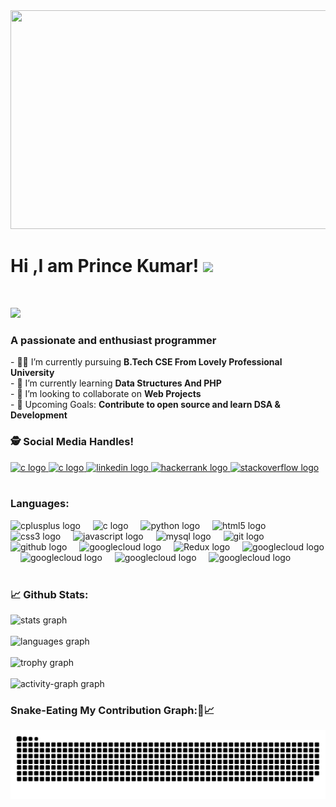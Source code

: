 <img src="https://i.postimg.cc/0QM74Ych/git-Thumbnail.jpg" width=4000 height="350"/>

# Hi ,I am Prince Kumar! <img src="https://raw.githubusercontent.com/debdutgoswami/debdutgoswami/master/assets/gifs/Hi.gif" width="30px">
<br>

![](https://komarev.com/ghpvc/?username=Princekumar1291&color=blue)<br>

### A passionate and enthusiast programmer<br>
<div align="center">
  
</div>
- 👨‍🏭 I’m currently pursuing <b>B.Tech CSE From Lovely Professional University</b> <br>
- 🏫 I’m currently learning <b>Data Structures And PHP</b> <br>
- 🙌 I’m looking to collaborate on <b>Web Projects</b> <br>
- 🥅 Upcoming Goals: <b>Contribute to open source and learn DSA & Development</b> <br>

### 🕵 Social Media Handles!<br>

<div align="left">
  <a href="https://leetcode.com/u/_Prince_kumar_/" target="_blank">
    <img src="https://img.shields.io/badge/-LeetCode-FFA116?style=for-the-badge&logo=LeetCode&logoColor=black" height="35" alt="c logo" height="50" alt="linkedin logo"  />
  </a>
  <a href="https://www.geeksforgeeks.org/user/princekumarqlzl/" target="_blank">
    <img src="https://i.postimg.cc/6QgTPD7f/gfg-logo.png" height="35" alt="c logo" height="50" alt="linkedin logo"  />
  </a>
  <a href="https://www.linkedin.com/in/prince-kumar1291/details/skills/" target="_blank">
    <img src="https://img.shields.io/static/v1?message=LinkedIn&logo=linkedin&label=&color=0077B5&logoColor=white&labelColor=&style=for-the-badge" height="35" alt="linkedin logo"  />
  </a>
  <a href="mailto:princekumar7320918928.com" target="_blank">
    <img src="https://img.shields.io/badge/Gmail-D14836?style=for-the-badge&logo=gmail&logoColor=white" height="35" alt="hackerrank logo"  />
  </a>
  <a href="https://stackoverflow.com/users/20679725/prince-kumar" target="_blank">
    <img src="https://img.shields.io/static/v1?message=Stackoverflow&logo=stackoverflow&label=&color=FE7A16&logoColor=white&labelColor=&style=for-the-badge" height="35" alt="stackoverflow logo"  />
  </a>
</div>
<br>

### Languages: 
<div align="left">
  <img src="https://img.shields.io/badge/C++-00599C?logo=cplusplus&logoColor=white&style=for-the-badge" height="35" alt="cplusplus logo"  />
  <img width="12" />
  <img src="https://img.shields.io/badge/C-A8B9CC?logo=c&logoColor=black&style=for-the-badge" height="35" alt="c logo"  />
  <img width="12" />
  <img src="https://img.shields.io/badge/Python-3776AB?logo=python&logoColor=white&style=for-the-badge" height="35" alt="python logo"  />
  <img width="12" />
  <img src="https://img.shields.io/badge/HTML5-E34F26?logo=html5&logoColor=white&style=for-the-badge" height="35" alt="html5 logo"  />
  <img width="12" />
  <img src="https://img.shields.io/badge/CSS3-1572B6?logo=css3&logoColor=white&style=for-the-badge" height="35" alt="css3 logo"  />
  <img width="12" />
  <img src="https://img.shields.io/badge/JavaScript-F7DF1E?logo=javascript&logoColor=black&style=for-the-badge" height="35" alt="javascript logo"  />
  <img width="12" />
  <img src="https://img.shields.io/badge/MySQL-4479A1?logo=mysql&logoColor=white&style=for-the-badge" height="35" alt="mysql logo"  />
  <img width="12" />
  <img src="https://img.shields.io/badge/Git-F05032?logo=git&logoColor=white&style=for-the-badge" height="35" alt="git logo"  />
  <img width="12" />
  <img src="https://img.shields.io/badge/GitHub-181717?logo=github&logoColor=white&style=for-the-badge" height="35" alt="github logo"  />
  <img width="12" />
  <img src="https://img.shields.io/badge/React-20232A?style=for-the-badge&logo=react&logoColor=61DAFB" height="35" alt="googlecloud logo"  />  
  <img width="12" />
  <img src="https://img.shields.io/badge/Redux-593D88?style=for-the-badge&logo=redux&logoColor=white" height="35" alt="Redux logo"  />  
  <img width="12" />
  <img src="https://img.shields.io/badge/Express.js-404D59?style=for-the-badge" height="35" alt="googlecloud logo"  />  
  <img width="12" />
  <img src="https://img.shields.io/badge/Node.js-43853D?style=for-the-badge&logo=node.js&logoColor=white" height="35" alt="googlecloud logo"  />  
  <img width="12" />
  <img src="https://img.shields.io/badge/Tailwind_CSS-38B2AC?style=for-the-badge&logo=tailwind-css&logoColor=white" height="35" alt="googlecloud logo"  />  
  <img width="12" />
  <img src="https://img.shields.io/badge/Bootstrap-563D7C?style=for-the-badge&logo=bootstrap&logoColor=white" height="35" alt="googlecloud logo"  />  
</div>
<br>

### 📈 Github Stats:

<div align="left">
  <img src="https://github-readme-stats.vercel.app/api?username=Princekumar1291&hide_title=false&hide_rank=false&show_icons=true&include_all_commits=true&count_private=true&disable_animations=false&theme=radical&locale=en&hide_border=false&order=1" height="150" alt="stats graph"  /><br><br>
  <img src="https://github-readme-stats.vercel.app/api/top-langs?username=Princekumar1291&locale=en&hide_title=false&layout=compact&card_width=320&langs_count=5&theme=radical&hide_border=false&order=2" height="150" alt="languages graph"  /><br><br>
  <img src="https://github-profile-trophy.vercel.app?username=Princekumar1291&theme=darkhub&column=-1&row=1&margin-w=8&margin-h=8&no-bg=false&no-frame=false&order=4" height="150" alt="trophy graph"  /><br><br>
  <img src="https://github-readme-activity-graph.vercel.app/graph?username=Princekumar1291&radius=16&theme=redical&area=true&order=5" height="300" alt="activity-graph graph"  />
</div>

### Snake-Eating My Contribution Graph:🐍📈

<img src="https://raw.githubusercontent.com/Princekumar1291/Princekumar1291/output/snake.svg" alt="Snake animation" />



